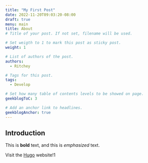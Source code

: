 ```yaml
---
title: "My First Post"
date: 2022-11-20T09:03:20-08:00
draft: true
menu: main
title: About
# Title of your post. If not set, filename will be used.

# Set weigth to 1 to mark this post as sticky post.
weight: 1

# List of authors of the post.
authors:
  - Ritchey

# Tags for this post.
tags:
  - Develop

# Set how many table of contents levels to be showed on page.
geekblogToC: 3

# Add an anchor link to headlines.
geekblogAnchor: true
---
```


## Introduction

This is **bold** text, and this is _emphasized_ text.

Visit the [Hugo](https://gohugo.io) website!1

